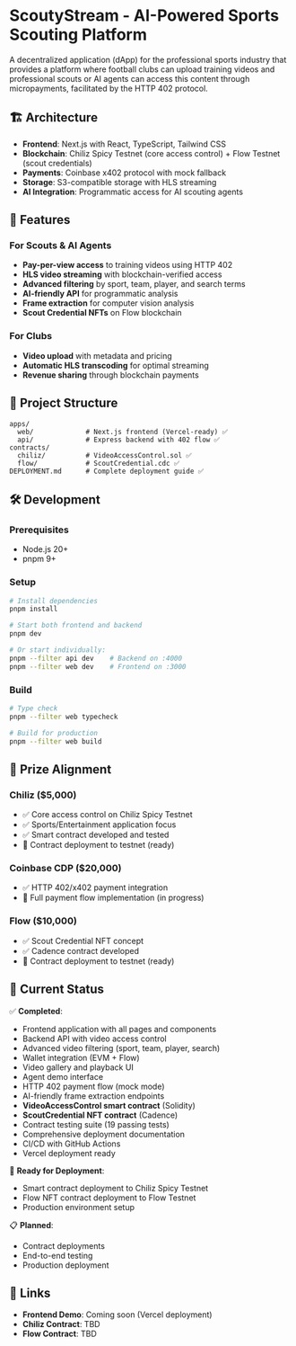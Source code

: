 # ScoutyStream - AI-Powered Sports Scouting Platform

A decentralized application (dApp) for the professional sports industry that provides a platform where football clubs can upload training videos and professional scouts or AI agents can access this content through micropayments, facilitated by the HTTP 402 protocol.

## 🏗️ Architecture

- **Frontend**: Next.js with React, TypeScript, Tailwind CSS
- **Blockchain**: Chiliz Spicy Testnet (core access control) + Flow Testnet (scout credentials)
- **Payments**: Coinbase x402 protocol with mock fallback
- **Storage**: S3-compatible storage with HLS streaming
- **AI Integration**: Programmatic access for AI scouting agents

## 🚀 Features

### For Scouts & AI Agents
- **Pay-per-view access** to training videos using HTTP 402
- **HLS video streaming** with blockchain-verified access
- **Advanced filtering** by sport, team, player, and search terms
- **AI-friendly API** for programmatic analysis
- **Frame extraction** for computer vision analysis
- **Scout Credential NFTs** on Flow blockchain

### For Clubs
- **Video upload** with metadata and pricing
- **Automatic HLS transcoding** for optimal streaming
- **Revenue sharing** through blockchain payments

## 📁 Project Structure

```
apps/
  web/             # Next.js frontend (Vercel-ready) ✅
  api/             # Express backend with 402 flow ✅
contracts/
  chiliz/          # VideoAccessControl.sol ✅
  flow/            # ScoutCredential.cdc ✅
DEPLOYMENT.md      # Complete deployment guide ✅
```

## 🛠️ Development

### Prerequisites
- Node.js 20+
- pnpm 9+

### Setup
```bash
# Install dependencies
pnpm install

# Start both frontend and backend
pnpm dev

# Or start individually:
pnpm --filter api dev    # Backend on :4000
pnpm --filter web dev    # Frontend on :3000
```

### Build
```bash
# Type check
pnpm --filter web typecheck

# Build for production
pnpm --filter web build
```

## 🎯 Prize Alignment

### Chiliz ($5,000)
- ✅ Core access control on Chiliz Spicy Testnet
- ✅ Sports/Entertainment application focus
- ✅ Smart contract developed and tested
- 🔄 Contract deployment to testnet (ready)

### Coinbase CDP ($20,000)
- ✅ HTTP 402/x402 payment integration
- 🔄 Full payment flow implementation (in progress)

### Flow ($10,000)
- ✅ Scout Credential NFT concept
- ✅ Cadence contract developed
- 🔄 Contract deployment to testnet (ready)

## 🚦 Current Status

✅ **Completed**:
- Frontend application with all pages and components
- Backend API with video access control
- Advanced video filtering (sport, team, player, search)
- Wallet integration (EVM + Flow)
- Video gallery and playback UI
- Agent demo interface
- HTTP 402 payment flow (mock mode)
- AI-friendly frame extraction endpoints
- **VideoAccessControl smart contract** (Solidity)
- **ScoutCredential NFT contract** (Cadence)
- Contract testing suite (19 passing tests)
- Comprehensive deployment documentation
- CI/CD with GitHub Actions
- Vercel deployment ready

🔄 **Ready for Deployment**:
- Smart contract deployment to Chiliz Spicy Testnet
- Flow NFT contract deployment to Flow Testnet
- Production environment setup

📋 **Planned**:
- Contract deployments
- End-to-end testing
- Production deployment

## 🔗 Links

- **Frontend Demo**: Coming soon (Vercel deployment)
- **Chiliz Contract**: TBD
- **Flow Contract**: TBD
